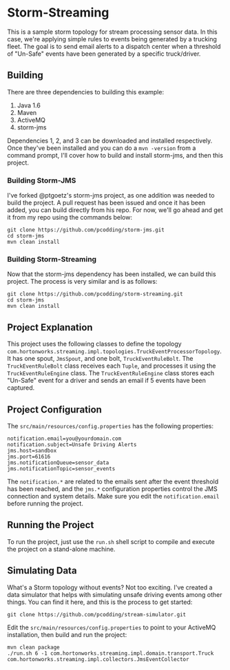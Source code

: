 # Storm-Streaming #

This is a sample storm topology for stream processing sensor data.  In this case, we're applying simple rules to events being generated by a trucking fleet.  The goal is to send email alerts to a dispatch center when a threshold of "Un-Safe" events have been generated by a specific truck/driver.

## Building ##

There are three dependencies to building this example: 

1. Java 1.6
2. Maven
3. ActiveMQ
4. storm-jms

Dependencies 1, 2, and 3 can be downloaded and installed respectively. Once they've been installed and you can do a `mvn -version` from a command prompt, I'll cover how to build and install storm-jms, and then this project.

### Building Storm-JMS ######

I've forked @ptgoetz's storm-jms project, as one addition was needed to build the project.  A pull request has been issued and once it has been added, you can build directly from his repo.  For now, we'll go ahead and get it from my repo using the commands below:

	git clone https://github.com/pcodding/storm-jms.git
	cd storm-jms
	mvn clean install
	
### Building Storm-Streaming ###

Now that the storm-jms dependency has been installed, we can build this project.  The process is very similar and is as follows:

	git clone https://github.com/pcodding/storm-streaming.git
	cd storm-jms
	mvn clean install
	
## Project Explanation ##

This project uses the following classes to define the topology `com.hortonworks.streaming.impl.topologies.TruckEventProcessorTopology`.  It has one spout, `JmsSpout`, and one bolt, `TruckEventRuleBolt`.  The `TruckEventRuleBolt` class receives each `Tuple`, and processes it using the `TruckEventRuleEngine` class.  The `TruckEventRuleEngine` class stores each "Un-Safe" event for a driver and sends an email if 5 events have been captured.

## Project Configuration ##

The `src/main/resources/config.properties` has the following properties:

	notification.email=you@yourdomain.com
	notification.subject=Unsafe Driving Alerts
	jms.host=sandbox
	jms.port=61616
	jms.notificationQueue=sensor_data
	jms.notificationTopic=sensor_events
	
The `notification.*` are related to the emails sent after the event threshold has been reached, and the `jms.*` configuration properties control the JMS connection and system details.  Make sure you edit the `notification.email` before running the project.

## Running the Project ##

To run the project, just use the `run.sh` shell script to compile and execute the project on a stand-alone machine.

## Simulating Data ##

What's a Storm topology without events?  Not too exciting.  I've created a data simulator that helps with simulating unsafe driving events among other things.  You can find it here, and this is the process to get started:

    git clone https://github.com/pcodding/stream-simulator.git

Edit the `src/main/resources/config.properties` to point to your ActiveMQ installation, then build and run the project:

    mvn clean package
    ./run.sh 6 -1 com.hortonworks.streaming.impl.domain.transport.Truck com.hortonworks.streaming.impl.collectors.JmsEventCollector
    